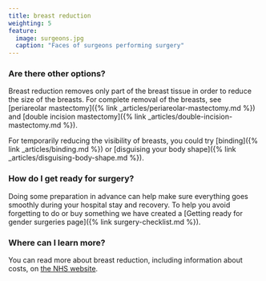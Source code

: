 ```yaml
---
title: breast reduction
weighting: 5
feature:
  image: surgeons.jpg
  caption: "Faces of surgeons performing surgery"
---
```


### Are there other options?

Breast reduction removes only part of the breast tissue in order to reduce the size of the breasts. For complete removal of the breasts, see [periareolar mastectomy]({% link _articles/periareolar-mastectomy.md %}) and [double incision mastectomy]({% link _articles/double-incision-mastectomy.md %}).

For temporarily reducing the visibility of breasts, you could try [binding]({% link _articles/binding.md %}) or [disguising your body shape]({% link _articles/disguising-body-shape.md %}).

### How do I get ready for surgery?

Doing some preparation in advance can help make sure everything goes smoothly during your hospital stay and recovery. To help you avoid forgetting to do or buy something we have created a [Getting ready for gender surgeries page]({% link surgery-checklist.md %}).

### Where can I learn more?

You can read more about breast reduction, including information about costs, on [the NHS website](https://www.nhs.uk/conditions/cosmetic-procedures/breast-reduction-female/).

